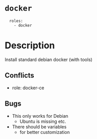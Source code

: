 # `docker`

```
  roles:
    - docker
```

# Description

Install standard debian docker (with tools)

## Conflicts

- role: docker-ce

## Bugs

- This only works for Debian
  - Ubuntu is missing etc.
- There should be variables
  - for better customization


